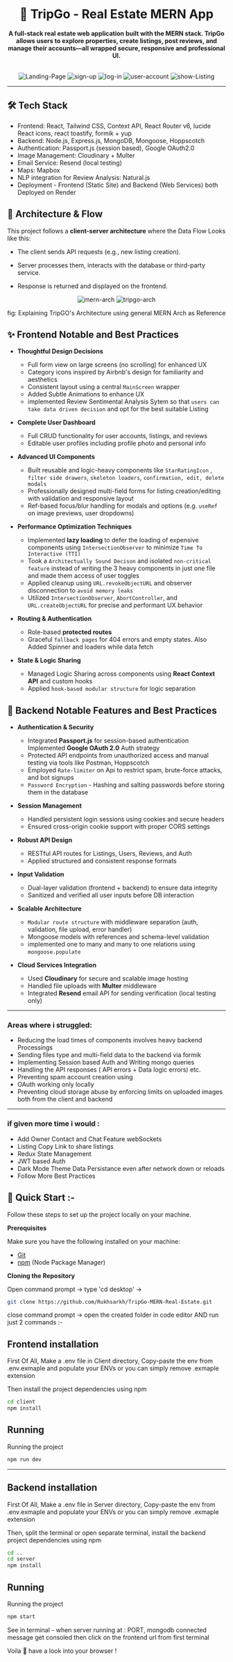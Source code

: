 <div align="center">
<h1>🏡 TripGo - Real Estate MERN App</h1>

<b >A full-stack real estate web application built with the MERN stack. TripGo allows users to explore properties, create listings, post reviews, and manage their accounts—all wrapped secure, responsive and professional UI.</b>

</div>

<div align="center">
  <br />
      <img src="./client/public/1.png" alt="Landing-Page">
      <img src="./client/public/2.png" alt="sign-up">
      <img src="./client/public/3.png" alt="log-in">
      <img src="./client/public/4.png" alt="user-account">
      <img src="./client/public/5.png" alt="show-Listing">
  <br />
</div>

---

## 🛠️ Tech Stack

- Frontend: React, Tailwind CSS, Context API, React Router v6, lucide React icons, react toastify, formik + yup
- Backend: Node.js, Express.js, MongoDB, Mongoose, Hoppscotch
- Authentication: Passport.js (session based), Google OAuth2.0
- Image Management: Cloudinary + Multer
- Email Service: Resend (local testing)
- Maps: Mapbox
- NLP integration for Review Analysis: Natural.js
- Deployment - Frontend (Static Site) and Backend (Web Services) both Deployed on Render

## 🧠 Architecture & Flow

This project follows a **client-server architecture** where the Data Flow Looks like this:

- The client sends API requests (e.g., new listing creation).

- Server processes them, interacts with the database or third-party service.

- Response is returned and displayed on the frontend.

<div align="center">
  <div>
    <img src="./client/public/MernArch.PNG" alt="mern-arch" />
    <img src="./client/public/archDiagram.PNG" alt="tripgo-arch" />
    <p align="center"> fig: Explaining TripGO's Architecture using general MERN Arch as Reference</p>
  </div>
</div>

## ✨ Frontend Notable and Best Practices

- **Thoughtful Design Decisions**

  - Full form view on large screens (no scrolling) for enhanced UX
  - Category icons inspired by Airbnb's design for familiarity and aesthetics
  - Consistent layout using a central `MainScreen` wrapper
  - Added Subtle Animations to enhance UX
  - implemented Review Sentimental Analysis Sytem so that `users can take data driven decision` and opt for the best suitable Listing

- **Complete User Dashboard**

  - Full CRUD functionality for user accounts, listings, and reviews
  - Editable user profiles including profile photo and personal info

- **Advanced UI Components**

  - Built reusable and logic-heavy components like `StarRatingIcon` , `filter side drawers`, `skeleton loaders`, `confirmation, edit, delete modals`
  - Professionally designed multi-field forms for listing creation/editing with validation and responsive layout
  - Ref-based focus/blur handling for modals and options (e.g. `useRef` on image previews, user dropdowns)

- **Performance Optimization Techniques**

  - Implemented **lazy loading** to defer the loading of expensive components using `IntersectionObserver` to minimize `Time To Interactive (TTI)`
  - Took a `Architectually Sound Decison` and isolated `non-critical feature` instead of writing the 3 heavy components in just one file and made them access of user toggles
  - Applied cleanup using `URL.revokeObjectURL` and observer disconnection to `avoid memory leaks`
  - Utilized `IntersectionObserver`, `AbortController`, and `URL.createObjectURL` for precise and performant UX behavior

- **Routing & Authentication**

  - Role-based **protected routes**
  - Graceful `fallback pages` for 404 errors and empty states. Also Added Spinner and loaders while data fetch

- **State & Logic Sharing**
  - Managed Logic Sharing across components using **React Context API** and custom hooks
  - Applied `hook-based modular structure` for logic separation

## 🧩 Backend Notable Features and Best Practices

- **Authentication & Security**

  - Integrated **Passport.js** for session-based authentication Implemented **Google OAuth 2.0** Auth strategy
  - Protected API endpoints from unauthorized access and manual testing via tools like Postman, Hoppscotch
  - Employed `Rate-limiter` on Api to restrict spam, brute-force attacks, and bot signups
  - `Password Encryption` - Hashing and salting passwords before storing them in the database

- **Session Management**

  - Handled persistent login sessions using cookies and secure headers
  - Ensured cross-origin cookie support with proper CORS settings

- **Robust API Design**

  - RESTful API routes for Listings, Users, Reviews, and Auth
  - Applied structured and consistent response formats

- **Input Validation**

  - Dual-layer validation (frontend + backend) to ensure data integrity
  - Sanitized and verified all user inputs before DB interaction

- **Scalable Architecture**

  - `Modular route structure` with middleware separation (auth, validation, file upload, error handler)
  - Mongoose models with references and schema-level validation
  - implemented one to many and many to one relations using `mongoose.populate`

- **Cloud Services Integration**

  - Used **Cloudinary** for secure and scalable image hosting
  - Handled file uploads with **Multer** middleware
  - Integrated **Resend** email API for sending verification (local testing only)

---

### Areas where i struggled:

- Reducing the load times of components involves heavy backend Processings
- Sending files type and multi-field data to the backend via formik
- Implementing Session based Auth and Writing mongo queries
- Handling the API responses ( API errors + Data logic errors) etc.
- Preventing spam account creation using
- OAuth working only locally
- Preventing cloud storage abuse by enforcing limits on uploaded images both from the client and backend

---

### if given more time i would :

- Add Owner Contact and Chat Feature webSockets
- Listing Copy Link to share listings
- Redux State Management
- JWT based Auth
- Dark Mode Theme Data Persistance even after network down or reloads
- Follow More Best Practices

## 🤸 Quick Start :-

Follow these steps to set up the project locally on your machine.

**Prerequisites**

Make sure you have the following installed on your machine:

- [Git](https://git-scm.com/)
- [npm](https://www.npmjs.com/) (Node Package Manager)

**Cloning the Repository**

Open command prompt -> type 'cd desktop' ->

```bash
git clone https://github.com/Rukhsarkh/TripGo-MERN-Real-Estate.git
```

close command prompt -> open the created folder in code editor AND run just 2 commands :-

## Frontend installation

First Of All, Make a .env file in Client directory, Copy-paste the env from .env.exmaple and populate your ENVs or you can simply remove .exmaple extension

Then install the project dependencies using npm

```bash
cd client
npm install
```

## Running

Running the project

```bash
npm run dev
```

---

## Backend installation

First Of All, Make a .env file in Server directory, Copy-paste the env from .env.exmaple and populate your ENVs or you can simply remove .exmaple extension

Then, split the terminal or open separate terminal, install the backend project dependencies using npm

```bash
cd ..
cd server
npm install
```

## Running

Running the project

```bash
npm start
```

See in terminal - when server running at : PORT, mongodb connected message get consoled then click on the frontend url from first terminal

Voila 🎉 have a look into your browser !
